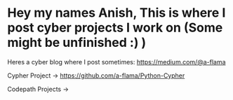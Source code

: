 # Hey my names Anish, This is where I post cyber projects I work on (Some might be unfinished :) )

Heres a cyber blog where I post sometimes: https://medium.com/@a-flama

Cypher Project ->  https://github.com/a-flama/Python-Cypher

Codepath Projects -> 
